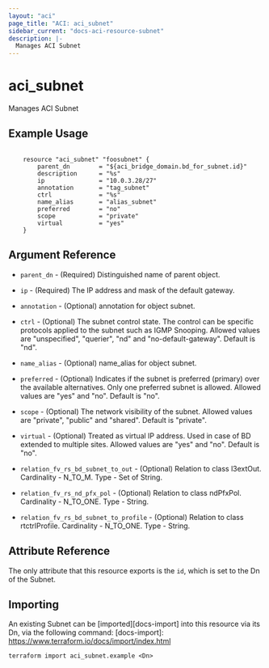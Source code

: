 ```yaml
---
layout: "aci"
page_title: "ACI: aci_subnet"
sidebar_current: "docs-aci-resource-subnet"
description: |-
  Manages ACI Subnet
---
```


# aci_subnet #
Manages ACI Subnet

## Example Usage ##

```hcl

	resource "aci_subnet" "foosubnet" {
		parent_dn 		 = "${aci_bridge_domain.bd_for_subnet.id}"
		description      = "%s"
		ip               = "10.0.3.28/27"
		annotation       = "tag_subnet"
		ctrl             = "%s"
		name_alias       = "alias_subnet"
		preferred        = "no"
		scope            = "private"
		virtual          = "yes"
	} 

```


## Argument Reference ##
* `parent_dn` - (Required) Distinguished name of parent object.
* `ip` - (Required) The IP address and mask of the default gateway.
* `annotation` - (Optional) annotation for object subnet.
* `ctrl` - (Optional) The subnet control state. The control can be specific protocols applied to the subnet such as IGMP Snooping. Allowed values are "unspecified", "querier", "nd" and "no-default-gateway". Default is "nd".
* `name_alias` - (Optional) name_alias for object subnet.
* `preferred` - (Optional) Indicates if the subnet is preferred (primary) over the available alternatives. Only one preferred subnet is allowed. Allowed values are "yes" and "no". Default is "no".
* `scope` - (Optional) The network visibility of the subnet. Allowed values are "private", "public" and "shared". Default is "private".
* `virtual` - (Optional) Treated as virtual IP address. Used in case of BD extended to multiple sites. Allowed values are "yes" and "no". Default is "no".

* `relation_fv_rs_bd_subnet_to_out` - (Optional) Relation to class l3extOut. Cardinality - N_TO_M. Type - Set of String.
                
* `relation_fv_rs_nd_pfx_pol` - (Optional) Relation to class ndPfxPol. Cardinality - N_TO_ONE. Type - String.
                
* `relation_fv_rs_bd_subnet_to_profile` - (Optional) Relation to class rtctrlProfile. Cardinality - N_TO_ONE. Type - String.
                


## Attribute Reference

The only attribute that this resource exports is the `id`, which is set to the
Dn of the Subnet.

## Importing ##

An existing Subnet can be [imported][docs-import] into this resource via its Dn, via the following command:
[docs-import]: https://www.terraform.io/docs/import/index.html


```
terraform import aci_subnet.example <Dn>
```